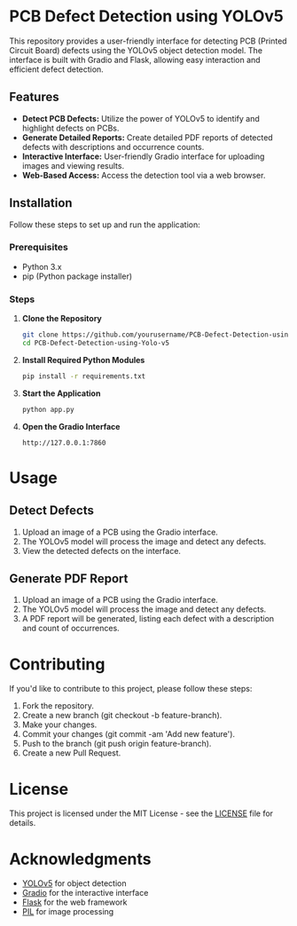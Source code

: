 # PCB Defect Detection using YOLOv5

This repository provides a user-friendly interface for detecting PCB (Printed Circuit Board) defects using the YOLOv5 object detection model. The interface is built with Gradio and Flask, allowing easy interaction and efficient defect detection.

## Features

- **Detect PCB Defects:** Utilize the power of YOLOv5 to identify and highlight defects on PCBs.
- **Generate Detailed Reports:** Create detailed PDF reports of detected defects with descriptions and occurrence counts.
- **Interactive Interface:** User-friendly Gradio interface for uploading images and viewing results.
- **Web-Based Access:** Access the detection tool via a web browser.

## Installation

Follow these steps to set up and run the application:

### Prerequisites

- Python 3.x
- pip (Python package installer)

### Steps

1. **Clone the Repository**

   ```bash
   git clone https://github.com/yourusername/PCB-Defect-Detection-using-Yolo-v5.git
   cd PCB-Defect-Detection-using-Yolo-v5

   
2. **Install Required Python Modules**

    ```bash
    pip install -r requirements.txt

    ```

3. **Start the Application**

    ```bash
    python app.py
    ```
4. **Open the Gradio Interface**

    ```arduino
    http://127.0.0.1:7860
    ```

# Usage

## Detect Defects

1. Upload an image of a PCB using the Gradio interface.
2. The YOLOv5 model will process the image and detect any defects.
3. View the detected defects on the interface.

## Generate PDF Report

1. Upload an image of a PCB using the Gradio interface.
2. The YOLOv5 model will process the image and detect any defects.
3. A PDF report will be generated, listing each defect with a description and count of occurrences.

# Contributing

If you'd like to contribute to this project, please follow these steps:

1. Fork the repository.
2. Create a new branch (git checkout -b feature-branch).
3. Make your changes.
4. Commit your changes (git commit -am 'Add new feature').
5. Push to the branch (git push origin feature-branch).
6. Create a new Pull Request.

# License

This project is licensed under the MIT License - see the [LICENSE](https://www.mit.edu/~amini/LICENSE.md) file for details.

# Acknowledgments

* [YOLOv5](https://github.com/ultralytics/yolov5/) for object detection
* [Gradio](https://www.gradio.app) for the interactive interface
* [Flask](https://flask.palletsprojects.com/en/3.0.x/) for the web framework
* [PIL](https://pypi.org/project/pillow/) for image processing

